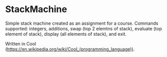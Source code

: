 # StackMachine

Simple stack machine created as an assignment for a course.
Commands supported: integers, additions, swap (top 2 elemtns of stack), evaluate (top element of stack), display (all elements of stack), and exit.

Written in Cool (https://en.wikipedia.org/wiki/Cool_(programming_language)).
